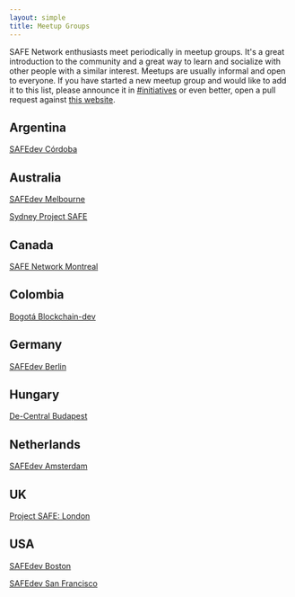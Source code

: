 ```yaml
---
layout: simple
title: Meetup Groups
---
```


SAFE Network enthusiasts meet periodically in meetup
groups. It's a great introduction to the community and a great way to
learn and socialize with other people with a similar interest. Meetups are usually informal and open to
everyone. If you have started a new meetup group and would like to add it to
this list, please announce it in [#initiatives](https://safenetforum.org/c/community/initiatives) or
even better, open a pull request against
[this website](https://github.com/safenetwork/safenetwork.org/blob/master/meetup-groups.md).

## Argentina

[SAFEdev Córdoba](https://www.meetup.com/SAFEdevs-Cordoba/)

## Australia

[SAFEdev Melbourne](https://www.meetup.com/SAFEdev-Melbourne/)

[Sydney Project SAFE](https://www.meetup.com/Sydney-Project-SAFE/)

## Canada

[SAFE Network Montreal](https://montreal.safenetwork.org/)

## Colombia

[Bogotá Blockchain-dev](https://www.meetup.com/Bogota-Blockchain-dev-Bitcoin-Ethereum-etc-Meetup/)

## Germany

[SAFEdev Berlin](https://www.meetup.com/SAFEdev-Berlin/)

## Hungary

[De-Central Budapest](https://www.meetup.com/De-Central-Budapest/)

## Netherlands

[SAFEdev Amsterdam](https://www.meetup.com/SAFEdev-Amsterdam/)

## UK

[Project SAFE: London](https://www.meetup.com/Project-SAFE-London/)

## USA

[SAFEdev Boston](https://www.meetup.com/SAFEdev-boston/)

[SAFEdev San Francisco](https://www.meetup.com/SAFEdev-san-francisco/)
